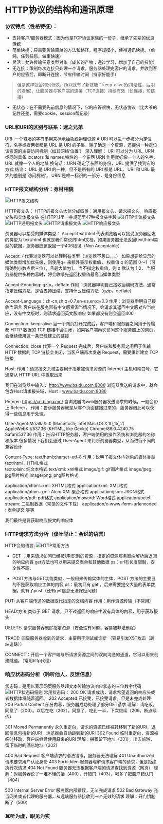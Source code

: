 # HTTP协议的结构和通讯原理

### 协议特点（性格特征）：
- 支持客户/服务器模式：因为他是TCP协议家族的一份子，继承了先辈的优良传统
- 简单快捷：只需要传输简单的方法和路径，程序规模小，使得通讯快捷。（单纯，任劳任怨，做事快速）
- 灵活：允许传输任意类型对象（成长的产物：通过学习，增加了自己的技能）
- 无连接：限制每次连接只处理一个请求。服务器处理完客户的请求，并收到客户的应答后，即断开连接，节省传输时间（持家好能手）
>但是这样就会特别低效，所以就有了新技能：keep-alive(保持活性，后期的发展)，让服务器与客户端的连接（TCP连接）持续有效（长连接，短链接）
- 无状态：在不需要先前信息的情况下，它的应答很快，无状态协议（比大爷的记性还差，需要cookie，session帮记录）

### URL和URI的区别与联系：迷之兄弟
URI: 一个紧凑的字符串用来标示抽象或物理资源
A URI 可以进一步被分为定位符，名字或者两者都是
URL 是 URI 的子集，除了确定一个资源，还提供一种定位该资源的主要访问机制（如其网络‘位置’）
深入理解：
URI 可以分为 URL, URN 或同时具备 locators 和 names 特性的一个东西
URN 作用就好像一个人的名字，URL 就像一个人的地址
换句话：URN 确定了东西的身份，URL 提供了找到它的方式
结论：
URL 是 URI 的一种，但不是所有的 URI 都是 URL，
URI 和 URL 最大的差别是'访问机制'，
URN 是唯一标识的一部分，是身份信息

### HTTP报文结构分析：身材相貌
![HTTP报文结构](./img/HTTP报文结构.jpg)

HTTP报文头：
HTTP的报文头大体分成四类：通用报文头，请求报文头，响应报文头和实体报文头
在HTTP1.1里一共规范里47种报文头字段
![HTTP实体报文头](./img/HTTP实体报文头.jpg)
![HTTP通用报文头](./img/HTTP通用报文头.jpg)
![HTTP请求报文头](./img/HTTP请求报文头.jpg)
![HTTP响应报文头](./img/HTTP响应报文头.jpg)

浏览器可以接受的媒体类型：
Accept:text/html 代表浏览器可以接受服务器回发的类型为 text/html 也就是我们常说的html文档，如果服务器无法返回text/html类型的数据，服务器应该返回一个406错误（Non Acceptable）

Accept: */* 代表浏览器可以处理所有类型（浏览器不忌口。。。）
如果想要给显示的媒体类型增加优先级，则使用q= 来额外表示权重值，
权重值 q 的范围 0～1（可精确到小数点后三位），且最大值为1。
当不指定权重值，则 q 默认为 1.0，
当服务器提供多种内容时，将会收哦先返回权重值最高当媒体类型

Accept-Encoding: gzip，deflate
作用：浏览器申明自己接收当编码方法，通常指定压缩方法，是否支持压缩，支持什么压缩方法（gzip，deflate）

Accept-Language：zh-cn,zh;q=0.7,en-us,en;q=0.3
作用：浏览器申明自己接收当语言
客户端在服务器有中文版资源当情况下，会请求其返回中文版对应当响应，没有中文版时，则请求返回英文版响应
如果都没有则会返回406

Connection: keep-alive
当一个网页打开完成后，客户端和服务器之间用于传输都 HTTP 数据的 TCP 链接不会关闭，如果客户端再次访问这个服务器上的网页，会继续使用这一条已经建立的链接

Connection: close 代表一个 Request 完成后，客户端和服务器之间用于传输 HTTP 数据的 TCP 链接会关闭，当客户端再次发送 Request，需要重新建立 TCP 链接

Host:
作用：请求报文头域主要用于指定被请求资源的 Internet 主机和端口号，它通常从 HTTP URL 中提取出来

我们在浏览器中输入： http://www.baidu.com:8080
浏览器发送的请求中，就会包含Host请求报头域，Host：www.baidu.com:8080

Referer: https://cn.bing.com/ 当浏览器向web服务器发送请求的时候，一般会带上 Referer，
作用：告诉服务器我是从哪个页面链接过来的，服务器借此可以获得一些信息用于处理。

User-Agent:Mozilla/5.0 (Macintosh; Intel Mac OS X 10_15_2) AppleWebKit/537.36 (KHTML, like Gecko) Chrome/86.0.4240.75 Safari/537.36
作用：告诉HTTP服务器，客户端使用的操作系统和浏览器的名称和版本
很多情况下我们会通过 User-Agent 来判断浏览器类型，从而进行不同的兼容设计

Content-Type: text/html;charset=utf-8
作用：说明了报文体内对象的媒体类型
text/html：HTML格式  
text/plain: 纯文本格式
text/xml: xml格式
image/gif: gif图片格式
image/jpeg: jpg图片格式
image/png: png图片格式

application/xhtml+xml: XHTML格式
application/xml: XML格式
application/atom+xml: Atom XMl 聚合格式
application/json: JSON格式
application/pdf: pdf格式
application/msword: Word格式
application/octet-stream: 二进制数据（常见的文件下载）
application/x-www-form-urlencoded : 表单提交 
等等

我们最终是要获取响应报文的响应体 

### HTTP请求方法分析（谈吐举止：会说的语言）
HTTP会的语言: ![HTTP常用方法](./img/HTTP常用方法.jpg)

- GET ：用来请求访问已经被URI识别的资源，指定的资源服务器端解析后返回的响应内容
get方法也可以用来提交表单和其他数据
ps：url有长度限制，安全性不高，

- POST方法与GET功能类似，一般用来传输实体的主体，POST 方法的主要目的不是获取响应主体的内容
ps：最初只有 get ，后来需要提交大量的表单数据，就有了post（还有get信息无法保密问题）

PUT: 从客户端传送的数据取代指定的文档内容
作用：用作资源传输（不常用）

HEAD:方法
类似于 GET 请求，只不过返回的响应中没有具体的内容，用于获取报头

DELETE: 请求服务器删除指定资源（安全性有问题，容易被非法删除）

TRACE: 回显服务器收到的请求，主要用于测试或诊断 （容易引发XST攻击（跨站追踪））

CONNECT：开启一个客户端与所请求资源之间的双向沟通的通道，它可以用来创建隧道。（常用http代理）

### 响应状态码分析（聆听他人，反馈信息）
状态码：是用以表示网页服务器超文本传输协议响应状态的三位数字代码
![HTTP状态码细则](./img/HTTP状态码细则.jpg)
常用状态码：
200 OK 请求成功，请求希望返回的响应头或者数据体将随着返回。
202 Accepted  已接受，已接受请求，但是未完成处理
206 Partial Content 部分内容，服务器成功处理了部分GET请求
理解：请吃饭，同意了（200）。以后在吃（202）。同意了，吃到一半，下次继续（206，断点续传）

301 Moved Permanently 永久重定向，请求的资源已经被转移到了新的URI，返回信息包括新的URI，浏览器会自动跳到新的URI
302 Found 临时重定向，资源被临时移动，客户端继续使用原来的URI
理解：搬家留下地址（301），出去旅游，留下临时的酒店地址（302）

400 Bad Request 客户端请求的语法错误，服务器无法理解
401 Unauthorized 请求要求用户认证身份
403 Forbidden 服务器理解请求客户端的请求，但是拒绝执行次请求
404 Not Found 服务器无法根据客户端的请求查找到资源（网页）
理解：对服务器说了一堆不懂的话（400），开错门（403），喝多了把窗户错认门（404）

500 Internal Server Error 服务器内部错误，无法完成请求
502 Bad Gateway 充当网关或者代理的服务器，从远端服务器接收到一个无效的请求
理解：开门钥匙断了（500）

### 耳听为虚，眼见为实


